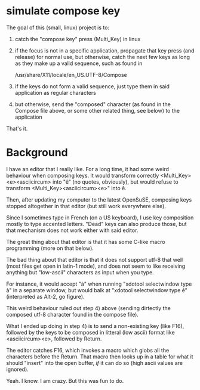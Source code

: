 # simulate compose key

The goal of this (small, linux) project is to:

  1) catch the "compose key" press (Multi_Key) in linux
  2) if the focus is not in a specific application, propagate that key press (and release) for normal use, but otherwise, catch the next few keys as long as they make up a valid sequence, such as found in 
  
      /usr/share/X11/locale/en_US.UTF-8/Compose
      
  3) if the keys do not form a valid sequence, just type them in said application as regular characters
  4) but otherwise, send the "composed" character (as found in the Compose file above, or some other related thing, see below) to the application

That's it.

# Background

I have an editor that I really like. For a long time, it had some weird behaviour when composing keys. It would transform correctly \<Multi_Key\>\<e\>\<asciicircum\> into "ê" (no quotes, obviously),  but would refuse to transform \<Multi_Key\>\<asciicircum\>\<e\>" into ê.
  
  Then, after updating my computer to the latest OpenSuSE, composing keys stopped altogether in that editor (but still work everywhere else).
  
  Since I sometimes type in French (on a US keyboard), I use key composition mostly to type accented letters. "Dead" keys can also produce those, but that mechanism does not work either with said editor.
  
  The great thing about that editor is that it has some C-like macro programming (more on that below).
  
  The bad thing about that editor is that it does not support utf-8 that well (most files get open in latin-1 mode), and does not seem to like receiving anything but "low-ascii" characters as input when you type.
  
  For instance, it would accept "à" when running "xdotool selectwindow type à" in a separate window, but would balk at "xdotool selectwindow type é" (interpreted as Alt-2, go figure).
  
  This weird behaviour ruled out step 4) above (sending dirtectly the composed utf-8 character found in the compose file).
  
  What I ended up doing in step 4) is to send a non-existing key (like F16), followed by the keys to be composed in litteral (low ascii) format like \<asciicircum\>\<e\>, followed by Return.
  
  The editor catches F16, which invokes a macro which globs all the characters before the Return. That macro then looks up in a table for what it should "insert" into the open buffer, _if_ it can do so (high ascii values are ignored).
  
  Yeah. I know. I am crazy. But this was fun to do.
